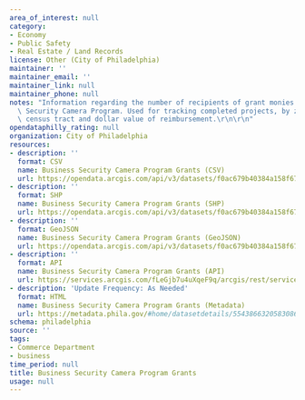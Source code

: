 ```yaml
---
area_of_interest: null
category:
- Economy
- Public Safety
- Real Estate / Land Records
license: Other (City of Philadelphia)
maintainer: ''
maintainer_email: ''
maintainer_link: null
maintainer_phone: null
notes: "Information regarding the number of recipients of grant monies for the Business\
  \ Security Camera Program. Used for tracking completed projects, by zip code and\
  \ census tract and dollar value of reimbursement.\r\n\r\n"
opendataphilly_rating: null
organization: City of Philadelphia
resources:
- description: ''
  format: CSV
  name: Business Security Camera Program Grants (CSV)
  url: https://opendata.arcgis.com/api/v3/datasets/f0ac679b40384a158f675fa107fb4cfd_0/downloads/data?format=csv&spatialRefId=4326&where=1%3D1
- description: ''
  format: SHP
  name: Business Security Camera Program Grants (SHP)
  url: https://opendata.arcgis.com/api/v3/datasets/f0ac679b40384a158f675fa107fb4cfd_0/downloads/data?format=shp&spatialRefId=4326&where=1%3D1
- description: ''
  format: GeoJSON
  name: Business Security Camera Program Grants (GeoJSON)
  url: https://opendata.arcgis.com/api/v3/datasets/f0ac679b40384a158f675fa107fb4cfd_0/downloads/data?format=geojson&spatialRefId=4326&where=1%3D1
- description: ''
  format: API
  name: Business Security Camera Program Grants (API)
  url: https://services.arcgis.com/fLeGjb7u4uXqeF9q/arcgis/rest/services/business_security_camera/FeatureServer/0/query?outFields=*&where=1%3D1
- description: 'Update Frequency: As Needed'
  format: HTML
  name: Business Security Camera Program Grants (Metadata)
  url: https://metadata.phila.gov/#home/datasetdetails/5543866320583086178c4ef2/representationdetails/567ae1517799ebe131233ab0/
schema: philadelphia
source: ''
tags:
- Commerce Department
- business
time_period: null
title: Business Security Camera Program Grants
usage: null
---
```


